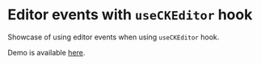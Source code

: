 # Editor events with `useCKEditor` hook

Showcase of using editor events when using `useCKEditor` hook.

Demo is available [here](https://githubbox.com/ckeditor/ckeditor4-react/tree/stable/samples/hook-events).
